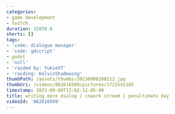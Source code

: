 ```yaml
---
categories:
- game development
- twitch
duration: 15070.0
shorts: []
tags:
- 'code: dialogue manager'
- 'code: gdscript'
- godot
- 'null'
- 'raided by: YukieVT'
- 'raiding: KelvinShadewing'
thumbPath: /assets/thumbs/20230908180212.jpg
thumbUri: /videos/862616509/pictures/1721542185
timestamp: 2023-09-08T13:02:12-05:00
title: writing more dialog | cowork stream | penultimate day
videoId: '862616509'
---
```

